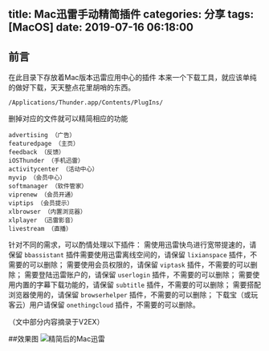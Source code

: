 title: Mac迅雷手动精简插件
categories: 分享
tags: [MacOS]
date: 2019-07-16 06:18:00
---
## 前言
在此目录下存放着Mac版本迅雷应用中心的插件
本来一个下载工具，就应该单纯的做好下载，天天整点花里胡哨的东西。


<!--more-->


``` text
/Applications/Thunder.app/Contents/PlugIns/ 
```

删掉对应的文件就可以精简相应的功能

```text
advertising （广告） 
featuredpage （主页） 
feedback （反馈） 
iOSThunder （手机迅雷） 
activitycenter （活动中心）
myvip （会员中心） 
softmanager （软件管家） 
viprenew （会员开通） 
viptips （会员提示） 
xlbrowser （内置浏览器） 
xlplayer （迅雷影音） 
livestream （直播）
```

针对不同的需求，可以酌情处理以下插件： 
需使用迅雷快鸟进行宽带提速的，请保留 ```bbassistant```
插件需要使用迅雷离线空间的，请保留 ```lixianspace``` 插件，不需要的可以删除；
需要使用会员权限的，请保留 ```viptask``` 插件，不需要的可以删除； 
需要登陆迅雷账户的，请保留 ```userlogin``` 插件，不需要的可以删除； 
需要使用内置的字幕下载功能的，请保留 ```subtitle``` 插件，不需要的可以删除； 
需要搭配浏览器使用的，请保留 ```browserhelper``` 插件，不需要的可以删除； 
下载宝（或玩客云）用户请保留 ```onethingcloud``` 插件，不需要的可以删除。

（文中部分内容摘录于V2EX）

##效果图
![精简后的Mac迅雷](https://cdn.gamesme.cn/images/xl.png)
